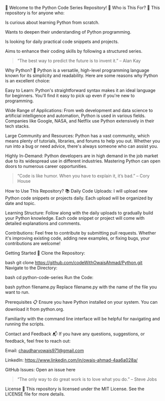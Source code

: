 🌟 Welcome to the Python Code Series Repository! 🌟
Who is This For? 🤔
This repository is for anyone who:

Is curious about learning Python from scratch.

Wants to deepen their understanding of Python programming.

Is looking for daily practical code snippets and projects.

Aims to enhance their coding skills by following a structured series.

> “The best way to predict the future is to invent it.” – Alan Kay

Why Python? 🐍
Python is a versatile, high-level programming language known for its simplicity and readability. Here are some reasons why Python is an excellent choice:

Easy to Learn:
Python's straightforward syntax makes it an ideal language for beginners. You'll find it easy to pick up even if you're new to programming.

Wide Range of Applications:
From web development and data science to artificial intelligence and automation, Python is used in various fields. Companies like Google, NASA, and Netflix use Python extensively in their tech stacks.

Large Community and Resources:
Python has a vast community, which means plenty of tutorials, libraries, and forums to help you out. Whether you run into a bug or need advice, there's always someone who can assist you.

Highly In-Demand:
Python developers are in high demand in the job market due to its widespread use in different industries. Mastering Python can open doors to numerous career opportunities.

> “Code is like humor. When you have to explain it, it’s bad.” – Cory House

How to Use This Repository? 📚
Daily Code Uploads: I will upload new Python code snippets or projects daily. Each upload will be organized by date and topic.

Learning Structure: Follow along with the daily uploads to gradually build your Python knowledge. Each code snippet or project will come with detailed explanations and comments.

Contributions: Feel free to contribute by submitting pull requests. Whether it's improving existing code, adding new examples, or fixing bugs, your contributions are welcome!

Getting Started 🚀
Clone the Repository:

bash
git clone https://github.com/codeWithOwaisAhmad/Python.git
Navigate to the Directory:

bash
cd python-code-series
Run the Code:

bash
python filename.py
Replace filename.py with the name of the file you want to run.

Prerequisites 📋
Ensure you have Python installed on your system. You can download it from python.org.

Familiarity with the command line interface will be helpful for navigating and running the scripts.

Contact and Feedback 📬
If you have any questions, suggestions, or feedback, feel free to reach out:

Email: chaudharyowais971@gmail.com

LinkedIn: https://www.linkedin.com/in/owais-ahmad-4aa6a028a/

GitHub Issues: Open an issue here

> “The only way to do great work is to love what you do.” – Steve Jobs

License 📄
This repository is licensed under the MIT License. See the LICENSE file for more details.
